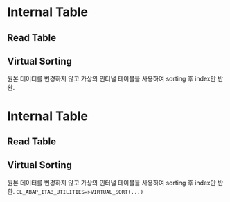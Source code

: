 <h1>Internal Table</h1>
<h2>Read Table</h2>

<h2>Virtual Sorting</h2>
<p>원본 데이터를 변경하지 않고 가상의 인터널 테이블을 사용하여 sorting 후 index만 반환.</p>

# Internal Table
## Read Table
## Virtual Sorting
원본 데이터를 변경하지 않고 가상의 인터널 테이블을 사용하여 sorting 후 index만 반환.
`CL_ABAP_ITAB_UTILITIES=>VIRTUAL_SORT(...)`
